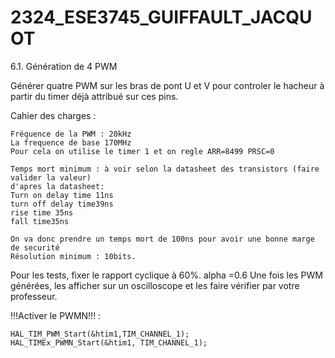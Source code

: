 # 2324_ESE3745_GUIFFAULT_JACQUOT


6.1. Génération de 4 PWM

Générer quatre PWM sur les bras de pont U et V pour controler le hacheur à partir du timer déjà attribué sur ces pins.

Cahier des charges :

    Fréquence de la PWM : 20kHz
    La frequence de base 170MHz
    Pour cela on utilise le timer 1 et on regle ARR=8499 PRSC=0
    
    Temps mort minimum : à voir selon la datasheet des transistors (faire valider la valeur)
    d'apres la datasheet:
    Turn on delay time 11ns
    turn off delay time39ns
    rise time 35ns
    fall time35ns

    On va donc prendre un temps mort de 100ns pour avoir une bonne marge de securité
    Résolution minimum : 10bits.

Pour les tests, fixer le rapport cyclique à 60%.
alpha =0.6
Une fois les PWM générées, les afficher sur un oscilloscope et les faire vérifier par votre professeur.

!!!Activer le PWMN!!! :

	HAL_TIM_PWM_Start(&htim1,TIM_CHANNEL_1);
	HAL_TIMEx_PWMN_Start(&htim1, TIM_CHANNEL_1);
